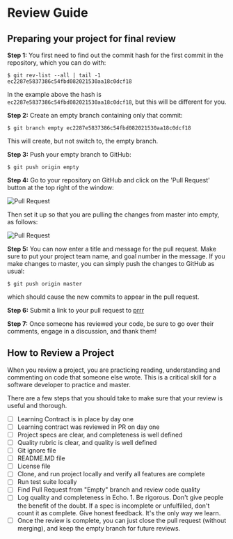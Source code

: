 # Review Guide

## Preparing your project for final review

**Step 1:** You first need to find out the commit hash for the first commit in the repository, which you can do with:

```
$ git rev-list --all | tail -1
ec2287e5837386c54fbd082021530aa18c0dcf18
```

In the example above the hash is ```ec2287e5837386c54fbd082021530aa18c0dcf18```, but this will be different for you.

**Step 2:** Create an empty branch containing only that commit:

```$ git branch empty ec2287e5837386c54fbd082021530aa18c0dcf18```

This will create, but not switch to, the empty branch.

**Step 3:** Push your empty branch to GitHub:

```$ git push origin empty```

**Step 4:** Go to your repository on GitHub and click on the 'Pull Request' button at the top right of the window:

![Pull Request](/images/pull_request_1.png)

Then set it up so that you are pulling the changes from master into empty, as follows:

![Pull Request](/images/pull_request_2.png)

**Step 5:** You can now enter a title and message for the pull request. Make sure to put your project team name, and goal number in the message. If you make changes to master, you can simply push the changes to GitHub as usual:

```$ git push origin master```

which should cause the new commits to appear in the pull request.

**Step 6:** Submit a link to your pull request to [prrr](http://prrr.apps.learnersguild.org)

**Step 7:** Once someone has reviewed your code, be sure to go over their comments, engage in a discussion, and thank them!


## How to Review a Project


When you review a project, you are practicing reading, understanding and commenting on code that someone else wrote. This is a critical skill for a software developer to practice and master.

There are a few steps that you should take to make sure that your review is useful and thorough.

- [ ] Learning Contract is in place by day one
- [ ] Learning contract was reviewed in PR on day one
- [ ] Project specs are clear, and completeness is well defined
- [ ] Quality rubric is clear, and quality is well defined
- [ ] Git ignore file
- [ ] README.MD file
- [ ] License file
- [ ] Clone, and run project locally and verify all features are complete
- [ ] Run test suite locally
- [ ] Find Pull Request from "Empty" branch and review code quality
- [ ] Log quality and completeness in Echo. 1. Be rigorous. Don't give people the benefit of the doubt. If a spec is incomplete or unfulfilled, don't count it as complete. Give honest feedback. It's the only way we learn.
- [ ] Once the review is complete, you can just close the pull request (without merging), and keep the empty branch for future reviews.

